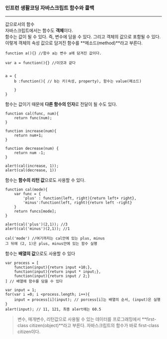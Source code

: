 ### 인프런 생활코딩 자바스크립트 함수와 콜백
---

값으로서의 함수     
자바스크립트에서는 함수도 **객체**이다.     
함수는 값이 될 수 있다. 즉, 변수에 담을 수 있다.        그리고 객체의 값으로 포함될 수 있다. 이렇게 객체의 속성 값으로 담겨진 함수를 **메소드(method)**라고 부른다.         


```
function a(){} //함수 a는 변수 a에 담겨진 값이다.

var a = function(){} //이것과 같다


a = {
    b :function(){ // b는 키(속성, property), 함수는 value(메소드)

    }
}
```


함수는 값이기 때문에 **다른 함수의 인자**로 전달이 될 수도 있다.        
```
function cal(func, num){
    return func(num);
}

function increase(num){
    return num+1;
}

function decrease(num) {
    return num -1;
}

alert(cal(increase, 1));
alert(cal(decrease, 1))
```

함수는 **함수의 리턴 값**으로도 사용할 수 있다.

```
function cal(mode){
    var func = {
        'plus' : function(left, right){return left+ right},
        'minus':function(left, right){return left -right}
    }
    return funcs[mode];
}

alert(cal('plus')(2,1)); //3
alert(cal('minus')(2,1)); //1

cal('mode') //여기까지는 cal안에 있는 plus, minus
그 뒤에 (2, 1)은 plus, minus안에 있는 함수 실행
```

함수는 **배열의 값**으로도 사용할 수 있다
```
var process = [
    function(input){return input +10;},
    function(input){return input * input;},
    function(input){return input / 2;}
] // 배열에 함수를 담을 수 있다

var input = 1;
for(var i =0; i <process.length; i++){
    input = process[i](input); // porcess[i]는 배열의 순서, (input)은 실행
}
alert(input); // 11, 121, 최종 alert에는 60.5
```

> 변수, 매개변수, 리턴값으로 사용될 수 있는 데이터를 프로그래밍에서 **first-class citizen(object)**라고 부른다. 자바스크립트의 함수가 바로 first-class citizen이다. 

